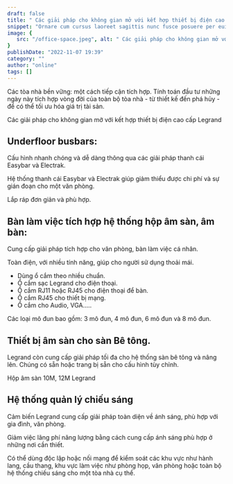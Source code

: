 ```yaml
---
draft: false
title: " Các giải pháp cho không gian mở với kết hợp thiết bị điện cao cấp Legrand "
snippet: "Ornare cum cursus laoreet sagittis nunc fusce posuere per euismod dis vehicula a, semper fames lacus maecenas dictumst pulvinar neque enim non potenti. Torquent hac sociosqu eleifend potenti."
image: {
   src: "/office-space.jpeg", alt: " Các giải pháp cho không gian mở với kết hợp thiết bị điện cao cấp Legrand "
}
publishDate: "2022-11-07 19:39"
category: ""
author: "online"
tags: []
---
```


Các tòa nhà bền vững: một cách tiếp cận tích hợp. Tính toán đầu tư những ngày này tích hợp vòng đời của toàn bộ tòa nhà - từ thiết kế đến phá hủy - để có thể tối ưu hóa giá trị tài sản.

Các giải pháp cho không gian mở với kết hợp thiết bị điện cao cấp Legrand

## Underfloor busbars:

Cấu hình nhanh chóng và dễ dàng thông qua các giải pháp thanh cái Easybar và Electrak.

Hệ thống thanh cái Easybar và Electrak giúp giảm thiểu được chi phí và sự gián đoạn cho một văn phòng.

Lắp ráp đơn giản và phù hợp.

## Bàn làm việc tích hợp hệ thống hộp âm sàn, âm bàn:

Cung cấp giải pháp tích hợp cho văn phòng, bàn làm việc cá nhân.

Toàn điện, với nhiều tính năng, giúp cho người sử dụng thoải mái.
- Dùng ổ cắm theo nhiều chuẩn.
- Ổ cắm sạc Legrand cho điện thoại.
- Ổ cắm RJ11 hoặc RJ45 cho điện thoại để bàn.
- Ổ cắm RJ45 cho thiết bị mạng.
- Ổ cắm cho Audio, VGA…..

Các loại mô đun bao gồm: 3 mô đun, 4 mô đun, 6 mô đun và 8 mô đun.

## Thiết bị âm sàn cho sàn Bê tông.

Legrand còn cung cấp giải pháp tối đa cho hệ thống sàn bê tông và nâng lên. Chúng có sẵn hoặc trang bị sẵn cho cấu hình tùy chỉnh.

Hộp âm sàn 10M, 12M Legrand

## Hệ thống quản lý chiếu sáng

Cảm biến Legrand cung cấp giải pháp toàn diện về ánh sáng, phù hợp với gia đình, văn phòng.

Giảm việc lãng phí năng lượng bằng cách cung cấp ánh sáng phù hợp ở những nơi cần thiết.

Có thể dùng độc lập hoặc nối mạng để kiểm soát các khu vực như hành lang, cầu thang, khu vực làm việc như phòng họp, văn phòng hoặc toàn bộ hệ thống chiếu sáng cho một tòa nhà cụ thể.
